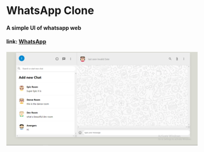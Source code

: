 # WhatsApp Clone
<h4>A simple UI of whatsapp web</h4>
<h4>link: <a href="https://whatsapp-clone-99921.web.app/">WhatsApp</a></h4>
<img src="./whatsapp.png" />
